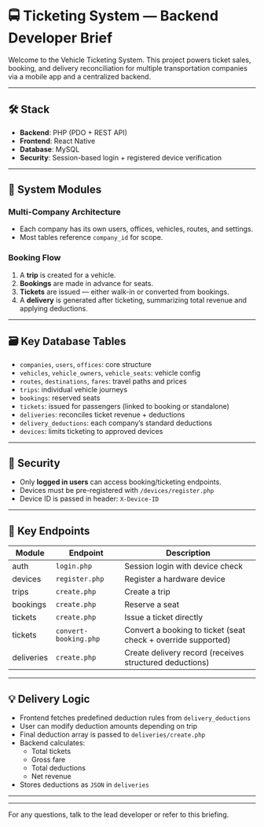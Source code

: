 
# 🚍 Ticketing System — Backend Developer Brief

Welcome to the Vehicle Ticketing System. This project powers ticket sales, booking, and delivery reconciliation for multiple transportation companies via a mobile app and a centralized backend.

---

## 🛠 Stack

- **Backend**: PHP (PDO + REST API)
- **Frontend**: React Native
- **Database**: MySQL
- **Security**: Session-based login + registered device verification

---

## 🧩 System Modules

### Multi-Company Architecture

- Each company has its own users, offices, vehicles, routes, and settings.
- Most tables reference `company_id` for scope.

### Booking Flow

1. A **trip** is created for a vehicle.
2. **Bookings** are made in advance for seats.
3. **Tickets** are issued — either walk-in or converted from bookings.
4. A **delivery** is generated after ticketing, summarizing total revenue and applying deductions.

---

## 🗃 Key Database Tables

- `companies`, `users`, `offices`: core structure
- `vehicles`, `vehicle_owners`, `vehicle_seats`: vehicle config
- `routes`, `destinations`, `fares`: travel paths and prices
- `trips`: individual vehicle journeys
- `bookings`: reserved seats
- `tickets`: issued for passengers (linked to booking or standalone)
- `deliveries`: reconciles ticket revenue + deductions
- `delivery_deductions`: each company’s standard deductions
- `devices`: limits ticketing to approved devices

---

## 🔐 Security

- Only **logged in users** can access booking/ticketing endpoints.
- Devices must be pre-registered with `/devices/register.php`
- Device ID is passed in header: `X-Device-ID`

---

## 🧾 Key Endpoints

| Module      | Endpoint                   | Description |
|-------------|----------------------------|-------------|
| auth        | `login.php`                | Session login with device check |
| devices     | `register.php`             | Register a hardware device |
| trips       | `create.php`               | Create a trip |
| bookings    | `create.php`               | Reserve a seat |
| tickets     | `create.php`               | Issue a ticket directly |
| tickets     | `convert-booking.php`      | Convert a booking to ticket (seat check + override supported) |
| deliveries  | `create.php`               | Create delivery record (receives structured deductions) |

---

## 💡 Delivery Logic

- Frontend fetches predefined deduction rules from `delivery_deductions`
- User can modify deduction amounts depending on trip
- Final deduction array is passed to `deliveries/create.php`
- Backend calculates:
  - Total tickets
  - Gross fare
  - Total deductions
  - Net revenue
- Stores deductions as `JSON` in `deliveries`

---



---

For any questions, talk to the lead developer or refer to this briefing.